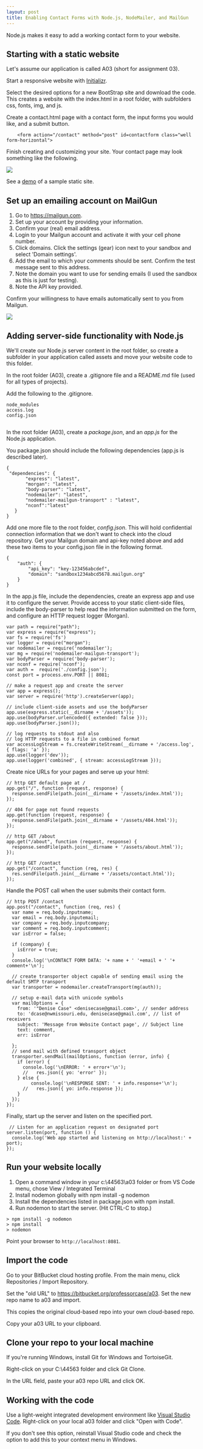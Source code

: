 ```yaml
---
layout: post
title: Enabling Contact Forms with Node.js, NodeMailer, and MailGun
---
```


Node.js makes it easy to add a working contact form to your website. 

## Starting with a static website

Let's assume our application is called A03 (short for assignment 03). 

 Start a responsive website with [Initializr](http://www.initializr.com/). 
 
 Select the desired options for a new BootStrap site and download the code. This creates a website with the index.html in a root folder, with subfolders css, fonts, img, and js.  
 
 Create a contact.html page with a contact form, the input forms you would like, and a submit button. 
 
 ```
     <form action="/contact" method="post" id=contactform class="well form-horizontal">
 ```

 
Finish creating and customizing your site.  Your contact page may look something like the following.

[![](http://denisecase.github.io/project/44563-A03/assets/img/2016-10-08_1056.png)](http://denisecase.github.io/project/44563-A03/assets/img/2016-10-08_1056.png)

See a [demo](http://denisecase.github.io/project/44563-A03/assets/index.html) of a sample static site.
 
## Set up an emailing account on MailGun
 
1. Go to https://mailgun.com.  
1. Set up your account by providing your information.
1. Confirm your (real) email address. 
1. Login to your Mailgun account and activate it with your cell phone number. 
1. Click domains.  Click the settings (gear) icon next to your sandbox and select 'Domain settings'.
1. Add the email to which your comments should be sent. Confirm the test message sent to this address.
1. Note the domain you want to use for sending emails (I used the sandbox as this is just for testing). 
1. Note the API key provided. 

 Confirm your willingness to have emails automatically sent to you from Mailgun.
 
 [![](http://denisecase.github.io/project/44563-A03/assets/img/2016-10-08_1110.png)](http://denisecase.github.io/project/44563-A03/assets/img/2016-10-08_1110.png)
 
## Adding server-side functionality with Node.js
 
We'll create our Node.js server content in the root folder, so create a subfolder in your application called assets and move your website code to this folder. 
 
In the root folder (A03), create a .gitignore file and a README.md file (used for all types of projects).
 
Add the following to the .gitignore.
 
```
node_modules
access.log
config.json
    
```
 
In the root folder (A03), create a *package.json*, and an *app.js* for the Node.js application.
 
You package.json should include the following dependencies (app.js is described later).
 
 ```
{ 
  "dependencies": {  
        "express": "latest",  
        "morgan": "latest",  
        "body-parser": "latest",  
        "nodemailer": "latest",  
        "nodemailer-mailgun-transport" : "latest",  
        "nconf":"latest"  
    }  
}  
```
 
 
 Add one more file to the root folder, *config.json*.  This will hold confidential connection information that we don't want to check into the cloud repository.  Get your Mailgun domain and api-key noted above and add these two items to your config.json file in the following format.
 
```
{
    "auth": {
        "api_key": "key-123456abcdef",
        "domain": "sandbox1234abcd5678.mailgun.org"
    }
}
```

In the app.js file, include the dependencies, create an express app and use it to configure the server. 
Provide access to your static client-side files, include the body-parser to help read the information submitted on the form, and configure an HTTP request logger (Morgan). 

```
var path = require("path");
var express = require("express");
var fs = require('fs')
var logger = require("morgan");  
var nodemailer = require('nodemailer');
var mg = require('nodemailer-mailgun-transport');
var bodyParser = require('body-parser');
var nconf = require('nconf');
var auth =  require('./config.json');
const port = process.env.PORT || 8081;

// make a request app and create the server 
var app = express();
var server = require('http').createServer(app);

// include client-side assets and use the bodyParser
app.use(express.static(__dirname + '/assets'));
app.use(bodyParser.urlencoded({ extended: false }));
app.use(bodyParser.json());

// log requests to stdout and also
// log HTTP requests to a file in combined format
var accessLogStream = fs.createWriteStream(__dirname + '/access.log', { flags: 'a' });
app.use(logger('dev'));
app.use(logger('combined', { stream: accessLogStream }));
```

Create nice URLs for your pages and serve up your html:

```
// http GET default page at /
app.get("/", function (request, response) {
  response.sendFile(path.join(__dirname + '/assets/index.html'));
});

// 404 for page not found requests
app.get(function (request, response) {
  response.sendFile(path.join(__dirname + '/assets/404.html'));
});

// http GET /about
app.get("/about", function (request, response) {
  response.sendFile(path.join(__dirname + '/assets/about.html'));
});

// http GET /contact
app.get("/contact", function (req, res) {
  res.sendFile(path.join(__dirname + '/assets/contact.html'));
});
```

Handle the POST call when the user submits their contact form.

```
// http POST /contact
app.post("/contact", function (req, res) {
  var name = req.body.inputname;
  var email = req.body.inputemail;
  var company = req.body.inputcompany;
  var comment = req.body.inputcomment;
  var isError = false;

  if (company) {
    isError = true;
  }
  console.log('\nCONTACT FORM DATA: '+ name + ' '+email + ' '+ comment+'\n');
  
  // create transporter object capable of sending email using the default SMTP transport
  var transporter = nodemailer.createTransport(mg(auth));

  // setup e-mail data with unicode symbols
  var mailOptions = {
    from: '"Denise Case" <denisecase@gmail.com>', // sender address
    to: 'dcase@nwmissouri.edu, denisecase@gmail.com', // list of receivers
    subject: 'Message from Website Contact page', // Subject line
    text: comment,
    err: isError
    
  };
  // send mail with defined transport object
  transporter.sendMail(mailOptions, function (error, info) {
    if (error) {
      console.log('\nERROR: ' + error+'\n');
      //   res.json({ yo: 'error' });
    } else {
         console.log('\nRESPONSE SENT: ' + info.response+'\n');
      //   res.json({ yo: info.response });
    }
  });
});
```

Finally, start up the server and listen on the specified port.

```
 // Listen for an application request on designated port
server.listen(port, function () {
  console.log('Web app started and listening on http://localhost:' + port);
});
```

## Run your website locally

1. Open a command window in your c:\44563\a03 folder or from VS Code menu, chose View / Integrated Terminal
2. Install nodemon globally with npm install -g nodemon
3. Install the dependencies listed in package.json with npm install.
4. Run nodemon to start the server.  (Hit CTRL-C to stop.)

```
> npm install -g nodemon
> npm install
> nodemon
```

Point your browser to `http://localhost:8081`. 

## Import the code

Go to your BitBucket cloud hosting profile. From the main menu, click Repositories / Import Repository. 

Set the "old URL" to https://bitbucket.org/professorcase/a03.  Set the new repo name to a03 and import. 

This copies the original cloud-based repo into your own cloud-based repo. 

Copy your a03 URL to your clipboard.

## Clone your repo to your local machine

If you're running Windows, install Git for Windows and TortoiseGit. 

Right-click on your C:\44563 folder and click Git Clone. 

In the URL field, paste your a03 repo URL and click OK. 


## Working with the code

Use a light-weight integrated development environment like [Visual Studio Code](https://code.visualstudio.com). 
Right-click on your local a03 folder and click "Open with Code".  

If you don't see this option, reinstall Visual Studio code and check the option to add this to your context menu in Windows.








